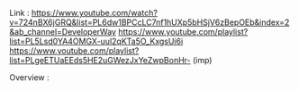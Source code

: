Link : https://www.youtube.com/watch?v=724nBX6jGRQ&list=PL6dw1BPCcLC7nf1hUXp5bHSjV6zBepOEb&index=2&ab_channel=DeveloperWay
https://www.youtube.com/playlist?list=PL5Lsd0YA4OMGX-uul2qKTa5O_KxgsUi6i
https://www.youtube.com/playlist?list=PLgeETUaEEds5HE2uGWezJxYeZwpBonHr- (imp)

Overview :
